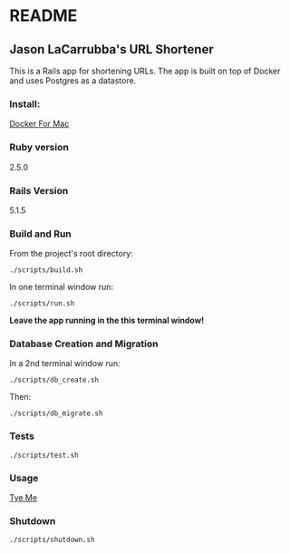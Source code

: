 # README

## Jason LaCarrubba's URL Shortener
This is a Rails app for shortening URLs. The app is built on top of Docker and uses Postgres as a datastore.

### Install:

[Docker For Mac](https://download.docker.com/mac/stable/Docker.dmg)

### Ruby version
2.5.0

### Rails Version
5.1.5

### Build and Run
From the project's root directory: 

`./scripts/build.sh`

In one terminal window run: 

`./scripts/run.sh`

**Leave the app running in the this terminal window!**

### Database Creation and Migration
In a 2nd terminal window run: 

`./scripts/db_create.sh`

Then: 

`./scripts/db_migrate.sh`

### Tests
`./scripts/test.sh`

### Usage
[Tye Me](http://localhost:3000/)

### Shutdown
`./scripts/shutdown.sh`

